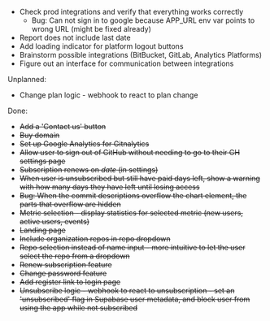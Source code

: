 
* Check prod integrations and verify that everything works correctly
    * Bug: Can not sign in to google because APP_URL env var points to wrong URL (might be fixed already)
* Report does not include last date
* Add loading indicator for platform logout buttons
* Brainstorm possible integrations (BitBucket, GitLab, Analytics Platforms)
* Figure out an interface for communication between integrations


Unplanned:

* Change plan logic - webhook to react to plan change

Done:

* ~~Add a 'Contact us' button~~
* ~~Buy domain~~
* ~~Set up Google Analytics for Gitnalytics~~
* ~~Allow user to sign out of GitHub without needing to go to their GH settings page~~
* ~~Subscription renews on _date_ (in settings)~~
* ~~When user is unsubscribed but still have paid days left, show a warning with
how many days they have left until losing access~~
* ~~Bug: When the commit descriptions overflow the chart <canvas/> element, the parts that overflow are hidden~~
* ~~Metric selection - display statistics for selected metric (new users, active users, events)~~
* ~~Landing page~~
* ~~Include organization repos in repo dropdown~~
* ~~Repo selection instead of name input - more intuitive to let the user select the repo from a dropdown~~
* ~~Renew subscription feature~~
* ~~Change password feature~~
* ~~Add register link to login page~~
* ~~Unsubscribe logic - webhook to react to unsubscription - set an 'unsubscribed' flag in Supabase user metadata,
 and block user from using the app while not subscribed~~